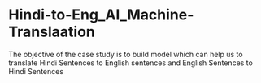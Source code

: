 # Hindi-to-Eng_AI_Machine-Translaation
The objective of the case study is to build model which can help us to translate Hindi Sentences to English sentences and English Sentences to Hindi Sentences
